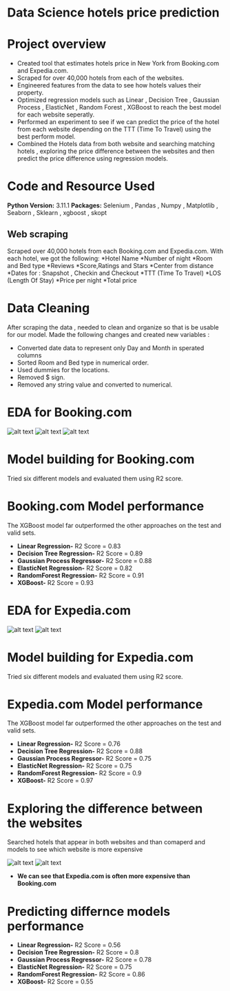 # Data Science hotels price prediction 
# Project overview

* Created tool that estimates hotels price in New York from Booking.com and Expedia.com.
* Scraped for over 40,000 hotels from each of the websites.
* Engineered features from the data to see how hotels values their property.
* Optimized regression models such as Linear , Decision Tree , Gaussian Process , ElasticNet , Random Forest , XGBoost to reach the best model for each website seperatly.
* Performed an experiment to see if we can predict the price of the hotel from each website depending on the TTT (Time To Travel) using the best perform model.
* Combined the Hotels data from both website and searching matching hotels , exploring the price difference between the websites and then predict the price difference using regression models.

# Code and Resource Used
**Python Version:** 3.11.1
**Packages:** Selenium , Pandas , Numpy , Matplotlib , Seaborn , Sklearn , xgboost , skopt

## Web scraping
Scraped over 40,000 hotels from each Booking.com and Expedia.com. With each hotel, we got the following:
*Hotel Name
*Number of night
*Room and Bed type
*Reviews
*Score,Ratings and Stars
*Center from distance
*Dates for : Snapshot , Checkin and Checkout
*TTT (Time To Travel)
*LOS (Length Of Stay)
*Price per night
*Total price

# Data Cleaning
After scraping the data , needed to clean and organize so that is be usable for our model. Made the following changes and created new variables : 
* Converted date data to represent only Day and Month in sperated columns
* Sorted Room and Bed type in numerical order.
* Used dummies for the locations.
* Removed $ sign.
* Removed any string value and converted to numerical.

# EDA for Booking.com

![alt text](https://github.com/TeveTc20/ds_hotel_pred_proj/blob/master/Images/booking_review_hist.png "Reviews histogram")
![alt text](https://github.com/TeveTc20/ds_hotel_pred_proj/blob/master/Images/booking_price_score.png "Price depending on score")
![alt text](https://github.com/TeveTc20/ds_hotel_pred_proj/blob/master/Images/booking_price_rating.png "Price depending on rating and stars")

# Model building for Booking.com
Tried six different models and evaluated them using R2 score.

# Booking.com Model performance
The XGBoost model far outperformed the other approaches on the test and valid sets.
* **Linear Regression-** R2 Score = 0.83
* **Decision Tree Regression-** R2 Score = 0.89
* **Gaussian Process Regressor-** R2 Score = 0.88
* **ElasticNet Regression-** R2 Score = 0.82
* **RandomForest Regression-** R2 Score = 0.91
* **XGBoost-** R2 Score = 0.93

# EDA for Expedia.com
![alt text](https://github.com/TeveTc20/ds_hotel_pred_proj/blob/master/Images/expedia_review_hist.png "Reviews histogram")
![alt text](https://github.com/TeveTc20/ds_hotel_pred_proj/blob/master/Images/expedia_price_score.png "Price depending on score")

# Model building for Expedia.com
Tried six different models and evaluated them using R2 score.

# Expedia.com Model performance
The XGBoost model far outperformed the other approaches on the test and valid sets.
* **Linear Regression-** R2 Score = 0.76
* **Decision Tree Regression-** R2 Score = 0.88
* **Gaussian Process Regressor-** R2 Score = 0.75
* **ElasticNet Regression-** R2 Score = 0.75
* **RandomForest Regression-** R2 Score = 0.9
* **XGBoost-** R2 Score = 0.97

# Exploring the difference between the websites

Searched hotels that appear in both websites and than comaperd and models to see which website is more expensive

![alt text](https://github.com/TeveTc20/ds_hotel_pred_proj/blob/master/Images/booking_expedia_price_dist.png "Price distribution")
![alt text](https://github.com/TeveTc20/ds_hotel_pred_proj/blob/master/Images/booking_expedia_price_diff_dist.png "Price difference distribution")

* **We can see that Expedia.com is often more expensive than Booking.com**

# Predicting differnce models performance
* **Linear Regression-** R2 Score = 0.56
* **Decision Tree Regression-** R2 Score = 0.8
* **Gaussian Process Regressor-** R2 Score = 0.78
* **ElasticNet Regression-** R2 Score = 0.75
* **RandomForest Regression-** R2 Score = 0.86
* **XGBoost-** R2 Score = 0.55
